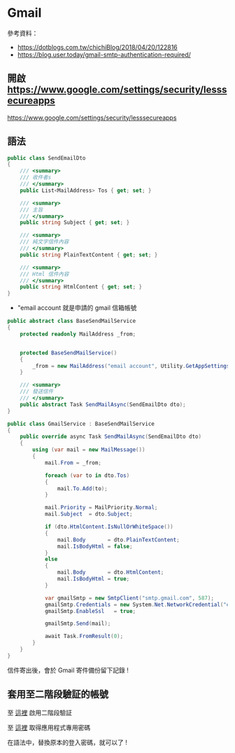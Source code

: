 # Gmail

參考資料：
- https://dotblogs.com.tw/chichiBlog/2018/04/20/122816
- https://blog.user.today/gmail-smtp-authentication-required/


## 開啟 https://www.google.com/settings/security/lesssecureapps

https://www.google.com/settings/security/lesssecureapps


## 語法

```csharp
public class SendEmailDto
{
    /// <summary>
    /// 收件者s
    /// </summary>
    public List<MailAddress> Tos { get; set; }

    /// <summary>
    /// 主旨
    /// </summary>
    public string Subject { get; set; }

    /// <summary>
    /// 純文字信件內容
    /// </summary>
    public string PlainTextContent { get; set; }

    /// <summary>
    /// Html 信件內容
    /// </summary>
    public string HtmlContent { get; set; }
}
```

- "email account 就是申請的 gmail 信箱帳號

```csharp
public abstract class BaseSendMailService
{
    protected readonly MailAddress _from;


    protected BaseSendMailService()
    {
        _from = new MailAddress("email account", Utility.GetAppSettings("Mail_FromName"));
    }

    /// <summary>
    /// 發送信件
    /// </summary>
    public abstract Task SendMailAsync(SendEmailDto dto);
}

public class GmailService : BaseSendMailService
{
    public override async Task SendMailAsync(SendEmailDto dto)
    {
        using (var mail = new MailMessage())
        {
            mail.From = _from;

            foreach (var to in dto.Tos)
            {
                mail.To.Add(to);
            }

            mail.Priority = MailPriority.Normal;
            mail.Subject  = dto.Subject;

            if (dto.HtmlContent.IsNullOrWhiteSpace())
            {
                mail.Body       = dto.PlainTextContent;
                mail.IsBodyHtml = false;
            }
            else
            {
                mail.Body       = dto.HtmlContent;
                mail.IsBodyHtml = true;
            }

            var gmailSmtp = new SmtpClient("smtp.gmail.com", 587);
            gmailSmtp.Credentials = new System.Net.NetworkCredential("email account", "email password");
            gmailSmtp.EnableSsl   = true;

            gmailSmtp.Send(mail);

            await Task.FromResult(0);
        }
    }
}
```

信件寄出後，會於 Gmail 寄件備份留下記錄 !


## 套用至二階段驗証的帳號

至 [這裡](https://accounts.google.com/b/0/SmsAuthConfig?hl=zh_TW) 啟用二階段驗証

至 [這裡](https://security.google.com/settings/security/apppasswords?pli=1) 取得應用程式專用密碼

在語法中，替換原本的登入密碼，就可以了 !
